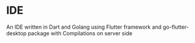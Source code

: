 # IDE
An IDE written in Dart and Golang using Flutter framework and go-flutter-desktop package
with Compilations on server side

